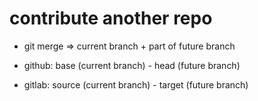 # contribute another repo  

- git merge => current branch + part of future branch
  
- github: base (current branch) - head (future branch)
  
- gitlab: source (current branch) - target (future branch)